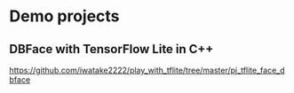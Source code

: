 # Demo projects

## DBFace with TensorFlow Lite in C++
https://github.com/iwatake2222/play_with_tflite/tree/master/pj_tflite_face_dbface
